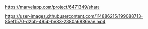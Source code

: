 https://marvelapp.com/project/6471349/share




https://user-images.githubusercontent.com/114886215/199088713-85ef1570-d2bb-495b-be83-2380a6886eae.mp4

